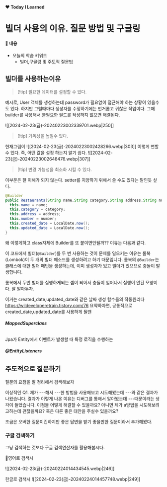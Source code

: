 #### ❤️ Today I Learned
# 빌더 사용의 이유.  질문 방법 및 구글링

#### 📕 내용

- 오늘의 학습 키워드
	- 빌더,구글링 및 주도적 질문법

## 빌더를 사용하는이유
> [!tip]  필요한 데이터를 설정할 수 있다.

예시로, User 객체를 생성하는데 password가 필요없이 접근해야 하는 상황이 있을수도 있다.
하지만 그럴때마다 생성자를 수정하기에는 번거롭고 귀찮은 작업이다. 그때 builder를 사용해서 불필요한 필드를 작성하지 않으면 해결된다.

![[2024-02-23(금)-20240223002339701.webp|250]]

> [!tip] 가독성을 높일수 있다.


현재그림이 
![[2024-02-23(금)-20240223002428266.webp|303]]
이렇게 변할수 있다. 즉, 어떤 값을 설정 하는지 알기 쉽다.
![[2024-02-23(금)-20240223002648476.webp|307]]
> [!tip] 변경 가능성을 최소화 시킬 수 있다.

이부분은 잘 이해가 되지 않는다. setter를 지양하기 위해서 쓸 수도 있다는 말인듯 싶다.
~~~ java
@Builder  
public Restaurants(String name,String category,String address,String number){  
  this.name = name;  
  this.category = category;  
  this.address = address;  
  this.number = number;  
  this.created_date = LocalDate.now();  
  this.updated_date = LocalDate.now();  
}
~~~

왜 이렇게하고 class자체에 Builder를 또 붙이면안될까??
이유는 다음과 같다.

이 코드에서 빌더(`@Builder`)를 두 번 사용하는 것이 문제를 일으키는 이유는 롬복(Lombok)이 두 개의 빌더 메소드를 생성하려고 하기 때문입니다. 롬복의 `@Builder`는 클래스에 대한 빌더 패턴을 생성하는데, 이미 생성자가 있고 빌더가 있으므로 충돌이 발생합니다.

롬복에서 두번 빌더를 실행하게되는 셈이 되어서 충돌이 일어나서 실행이 안된 모양이다. 잘 알아두자.

이거는 created_date,updated_date와 같은 날짜 생성 함수들의 작동원리다
https://wildeveloperetrain.tistory.com/76
요약하자면, 공통적으로 created_date,updated_date를 사용하게 될땐 
###### **MappedSuperclass**
Jpa가 Entity에서 이벤트가 발생할 때 특정 로직을 수행하는
###### **@EntityListeners**

## 주도적으로 질문하기

질문의 요점을 잘 정리해서 검색해보자

이상적인 Q1. 제가 ---해서 ---한 방법을 사용해보고 시도해봤는데  ---와 같은 결과가 나왔습니다.
결과가 이렇게 나온 이유는 디버그를 통해서 알아봤는데 ---때문이라는 생각이 들었습니다. 이점믈 어떻게 해결할 수 있을까요? 아니면 제가 a방법을 시도해보려고하는데 괜찮을까요? 혹은 다른 좋은 대안을 주실수 있을까요?

조금은 오버한 질문이긴하지만 좋은 답변을 받기 좋을만한 질문이라서 추가해봤다.
### 구글 검색하기

그냥 검색하는 것보다 구글 검색연산자를 활용해봅시다.

영어로 검색시

![[2024-02-23(금)-20240224014434545.webp|246]]

한글로 검색시
![[2024-02-23(금)-20240224014457748.webp|249]]
